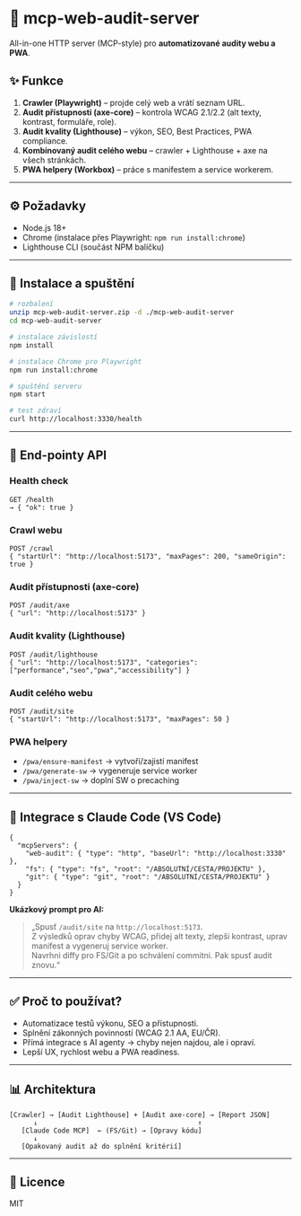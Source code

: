 # 📘 mcp-web-audit-server

All-in-one HTTP server (MCP-style) pro **automatizované audity webu a PWA**.

## ✨ Funkce
1. **Crawler (Playwright)** – projde celý web a vrátí seznam URL.  
2. **Audit přístupnosti (axe-core)** – kontrola WCAG 2.1/2.2 (alt texty, kontrast, formuláře, role).  
3. **Audit kvality (Lighthouse)** – výkon, SEO, Best Practices, PWA compliance.  
4. **Kombinovaný audit celého webu** – crawler + Lighthouse + axe na všech stránkách.  
5. **PWA helpery (Workbox)** – práce s manifestem a service workerem.

---

## ⚙️ Požadavky
- Node.js 18+  
- Chrome (instalace přes Playwright: `npm run install:chrome`)  
- Lighthouse CLI (součást NPM balíčku)

---

## 🚀 Instalace a spuštění
```bash
# rozbalení
unzip mcp-web-audit-server.zip -d ./mcp-web-audit-server
cd mcp-web-audit-server

# instalace závislostí
npm install

# instalace Chrome pro Playwright
npm run install:chrome

# spuštění serveru
npm start

# test zdraví
curl http://localhost:3330/health
```

---

## 🔗 End-pointy API

### Health check
```
GET /health
→ { "ok": true }
```

### Crawl webu
```
POST /crawl
{ "startUrl": "http://localhost:5173", "maxPages": 200, "sameOrigin": true }
```

### Audit přístupnosti (axe-core)
```
POST /audit/axe
{ "url": "http://localhost:5173" }
```

### Audit kvality (Lighthouse)
```
POST /audit/lighthouse
{ "url": "http://localhost:5173", "categories": ["performance","seo","pwa","accessibility"] }
```

### Audit celého webu
```
POST /audit/site
{ "startUrl": "http://localhost:5173", "maxPages": 50 }
```

### PWA helpery
- `/pwa/ensure-manifest` → vytvoří/zajistí manifest  
- `/pwa/generate-sw` → vygeneruje service worker  
- `/pwa/inject-sw` → doplní SW o precaching

---

## 🤖 Integrace s Claude Code (VS Code)

```jsonc
{
  "mcpServers": {
    "web-audit": { "type": "http", "baseUrl": "http://localhost:3330" },
    "fs": { "type": "fs", "root": "/ABSOLUTNÍ/CESTA/PROJEKTU" },
    "git": { "type": "git", "root": "/ABSOLUTNÍ/CESTA/PROJEKTU" }
  }
}
```

**Ukázkový prompt pro AI:**
> „Spusť `/audit/site` na `http://localhost:5173`.  
> Z výsledků oprav chyby WCAG, přidej alt texty, zlepši kontrast, uprav manifest a vygeneruj service worker.  
> Navrhni diffy pro FS/Git a po schválení commitni. Pak spusť audit znovu.“

---

## ✅ Proč to používat?
- Automatizace testů výkonu, SEO a přístupnosti.  
- Splnění zákonných povinností (WCAG 2.1 AA, EU/ČR).  
- Přímá integrace s AI agenty → chyby nejen najdou, ale i opraví.  
- Lepší UX, rychlost webu a PWA readiness.

---

## 📊 Architektura
```
[Crawler] → [Audit Lighthouse] + [Audit axe-core] → [Report JSON]
      ↓                                        ↑
   [Claude Code MCP]  ← (FS/Git) → [Opravy kódu]
      ↓
   [Opakovaný audit až do splnění kritérií]
```

---

## 📜 Licence
MIT
